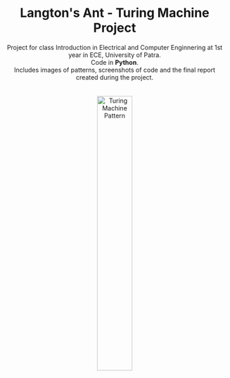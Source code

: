 <H1 align=center> Langton's Ant - Turing Machine Project </H1>

<p align=center> 
  Project for class Introduction in Electrical and Computer Enginnering at 1st year in ECE, University of Patra.<br>
  Code in <b>Python</b>.<br>
  Includes images of patterns, screenshots of code and the final report created during the project.<br>
  <br>
  <br>
  <img src="https://github.com/tsarnadelis/TuringMachine-LangtonsAnt/assets/81568914/fc956ee9-2fa3-414c-a9db-4783063eabb2" width=40% height=40% alt="Turing Machine Pattern">
</p>

